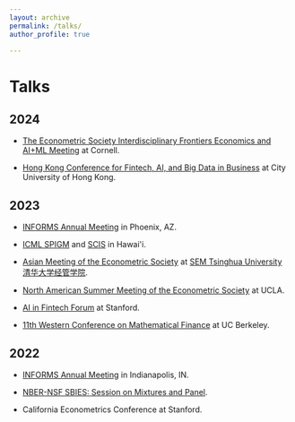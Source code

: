```yaml
---
layout: archive
permalink: /talks/
author_profile: true

---
```


# Talks


## 2024

* [The Econometric Society Interdisciplinary Frontiers Economics and AI+ML Meeting](https://www.econometricsociety.org/regional-activities/schedule/2024/08/13/2024-ESIFEconomics-and-AIML-Meeting#logistics) at Cornell.

* [Hong Kong Conference for Fintech, AI, and Big Data in Business](https://cityuhkfintech.com/) at City University of Hong Kong.

## 2023

* [INFORMS Annual Meeting](https://events.rdmobile.com/Sessions/Details/1911002) in Phoenix, AZ.

* [ICML SPIGM](https://spigmworkshop.github.io/) and [SCIS](https://sites.google.com/view/scis-workshop-23/home?authuser=0) in Hawai'i.

* [Asian Meeting of the Econometric Society](https://www.51xueshuo.com/#/2023ames) at [SEM Tsinghua University 清华大学经管学院](https://www.sem.tsinghua.edu.cn/en/).

* [North American Summer Meeting of the Econometric Society](https://www.econometricsociety.org/regional-activities/schedule/2023/06/22/2023-North-American-Summer-Meeting-NASM-Los-Angeles-CA#home) at UCLA.

* [AI in Fintech Forum](https://fintech.stanford.edu/events/conferences/ai-fintech-forum-2023) at Stanford.

* [11th Western Conference on Mathematical Finance](https://sites.google.com/berkeley.edu/11th-western-conference-on-mat) at UC Berkeley.

## 2022

* [INFORMS Annual Meeting](https://www.abstractsonline.com/pp8/?__hstc=194041586.762f295e93961034a41049274ffef2ff.1665849846782.1665849846782.1665849846782.1&__hssc=194041586.1.1665849846782&__hsfp=1146172503&hsCtaTracking=025ee829-9db5-4f89-95dc-637573ec15db%7Cea016d7d-8b17-4156-8c3b-c1c801f2ba1f#!/10693/presentation/4792) in Indianapolis, IN. 

* [NBER-NSF SBIES: Session on Mixtures and Panel](https://papers.ssrn.com/sol3/papers.cfm?abstract_id=4315891).

* California Econometrics Conference at Stanford.
